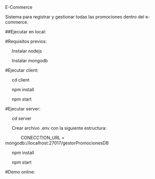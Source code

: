 E-Commerce

Sistema para registrar y gestionar todas las promociones dentro del e-commerce.

##Ejecutar en local:

#Requisitos previos:

`	`Instalar nodejs

`	`Instalar mongodb

#Ejecutar client:

`	`cd client

`	`npm install

`	`npm start

#Ejecutar server:

`	`cd server

`	`Crear archivo .env con la siguiente estructura:

`		`CONECCTION\_URL = mongodb://localhost:27017/gestorPromocionesDB

`	`npm install

`	`npm start


#Demo online: